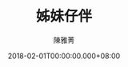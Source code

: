 ---
issue: 261
title: 姊妹仔伴
author: 陳雅菁
date: 2018-02-01T00:00:00.000+08:00
topic: 人物
difficulty: 1
wikidata: Q98095675
wikidata_link: https://www.wikidata.org/wiki/Q98095675
---